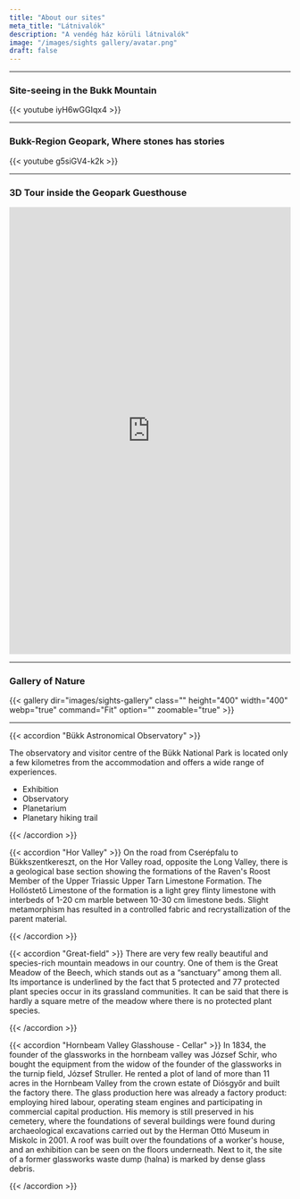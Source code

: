 ```yaml
---
title: "About our sites"
meta_title: "Látnivalók"
description: "A vendég ház körüli látnivalók"
image: "/images/sights gallery/avatar.png"
draft: false
---
```


<hr>

### Site-seeing in the Bukk Mountain

{{< youtube iyH6wGGIqx4 >}}

<hr>

### Bukk-Region Geopark, Where stones has stories

{{< youtube g5siGV4-k2k >}}

<hr>

<!-- 3D VR Tour -->

### 3D Tour inside the Geopark Guesthouse

<iframe src="https://bnpivr.bukkista.hu/Geopark/index.htm" width="100%" height="800" frameborder="0" allowfullscreen="allowfullscreen" allow="geolocation *; microphone *; camera *; midi *; encrypted-media *" name="3d-vr-tour">
</iframe>
<!-- /3D VR Tour -->
<hr>

### Gallery of Nature

{{< gallery dir="images/sights-gallery" class=""  height="400" width="400"  webp="true" command="Fit" option="" zoomable="true" >}}
<hr>
{{< accordion "Bükk Astronomical Observatory" >}}

The observatory and visitor centre of the Bükk National Park is located only a few kilometres from the accommodation and offers a wide range of experiences.

- Exhibition
- Observatory
- Planetarium
- Planetary hiking trail

{{< /accordion >}}

{{< accordion "Hor Valley" >}}
On the road from Cserépfalu to Bükkszentkereszt, on the Hor Valley road, opposite the Long Valley, there is a geological base section showing the formations of the Raven's Roost Member of the Upper Triassic Upper Tarn Limestone Formation. The Hollóstető Limestone of the formation is a light grey flinty limestone with interbeds of 1-20 cm marble between 10-30 cm limestone beds. Slight metamorphism has resulted in a controlled fabric and recrystallization of the parent material.


{{< /accordion >}}

{{< accordion "Great-field" >}}
There are very few really beautiful and species-rich mountain meadows in our country. One of them is the Great Meadow of the Beech, which stands out as a “sanctuary” among them all. Its importance is underlined by the fact that 5 protected and 77 protected plant species occur in its grassland communities. It can be said that there is hardly a square metre of the meadow where there is no protected plant species.

{{< /accordion >}}

{{< accordion "Hornbeam Valley Glasshouse - Cellar" >}}
In 1834, the founder of the glassworks in the hornbeam valley was József Schir, who bought the equipment from the widow of the founder of the glassworks in the turnip field, József Struller. He rented a plot of land of more than 11 acres in the Hornbeam Valley from the crown estate of Diósgyőr and built the factory there. The glass production here was already a factory product: employing hired labour, operating steam engines and participating in commercial capital production. His memory is still preserved in his cemetery, where the foundations of several buildings were found during archaeological excavations carried out by the Herman Ottó Museum in Miskolc in 2001. A roof was built over the foundations of a worker's house, and an exhibition can be seen on the floors underneath. Next to it, the site of a former glassworks waste dump (halna) is marked by dense glass debris.

{{< /accordion >}}
